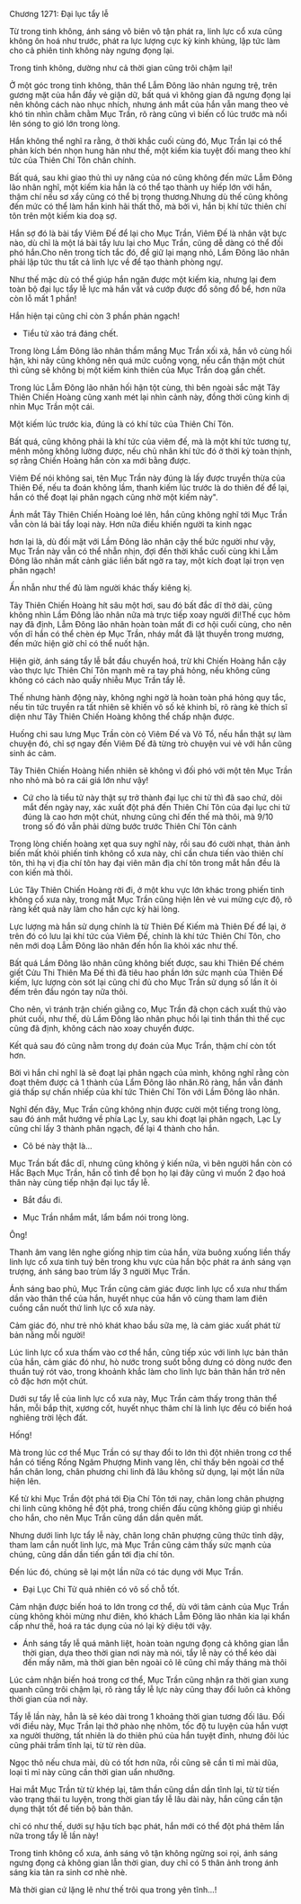 




Chương 1271: Đại lục tẩy lễ


Từ trong tinh không, ánh sáng vô biên vô tận phát ra, linh lực cổ xưa cũng không ôn hoá như trước, phát ra lực lượng cực kỳ kinh khủng, lập tức làm cho cả phiên tinh không này ngưng đọng lại.

Trong tinh không, dường như cả thời gian cũng trôi chậm lại!

Ở một góc trong tinh không, thân thể Lẫm Đông lão nhản ngưng trệ, trên gương mặt của hắn đầy vẻ giận dữ, bất quá vì không gian đã ngưng đọng lại nên không cách nào nhục nhích, nhưng ánh mắt của hắn vẫn mang theo vẻ khó tin nhìn chằm chằm Mục Trần, rõ ràng cũng vì biến cố lúc trước mà nổi lên sóng to gió lớn trong lòng.

Hắn không thể nghĩ ra rằng, ở thời khắc cuối cùng đó, Mục Trần lại có thể phản kích bén nhọn hung hãn như thế, một kiếm kia tuyệt đối mang theo khí tức của Thiên Chí Tôn chân chính.

Bất quá, sau khi giao thủ thì uy năng của nó cũng không đến mức Lẫm Đông lão nhân nghĩ, một kiếm kia hẳn là có thể tạo thành uy hiếp lớn với hắn, thậm chí nếu sơ xẩy cũng có thể bị trọng thương.Nhưng dù thế cũng không đến mức có thể làm hắn kinh hãi thất thố, mà bởi vì, hắn bị khí tức thiên chí tôn trên một kiếm kia doạ sợ.

Hắn sợ đó là bài tẩy Viêm Đế để lại cho Mục Trần, Viêm Đế là nhân vật bực nào, dù chỉ là một lá bài tẩy lưu lại cho Mục Trần, cũng dễ dàng có thể đối phó hắn.Cho nên trong tích tắc đó, để giữ lại mạng nhỏ, Lẩm Đông lão nhân phải lập tức thu tất cả linh lực về để tạo thành phòng ngự.

Như thế mặc dù có thể giúp hắn ngăn được một kiếm kia, nhưng lại đem toàn bộ đại lục tẩy lễ lực mà hắn vất vả cướp được đổ sông đổ bể, hơn nữa còn lỗ mất 1 phần!

Hắn hiện tại cũng chỉ còn 3 phần phản ngạch!

- Tiểu tử xảo trá đáng chết.

Trong lòng Lầm Đông lão nhân thầm mắng Mục Trần xối xả, hắn vô cùng hối hận, khi nãy cũng không nên quá mức cuồng vọng, nếu cẩn thận một chút thì cũng sẽ không bị một kiếm kinh thiên của Mục Trần doạ gần chết.

Trong lúc Lẫm Đông lão nhân hối hận tột cùng, thì bên ngoài sắc mặt Tây Thiên Chiến Hoàng cũng xanh mét lại nhìn cảnh này, đồng thời cũng kinh dị nhìn Mục Trần một cái.

Một kiếm lúc trước kia, đúng là có khí tức của Thiên Chí Tôn.

Bất quá, cũng không phải là khí tức của viêm đế, mà là một khí tức tương tự, mênh mông không lường được, nếu chủ nhân khí tức đó ở thời kỳ toàn thịnh, sợ rằng Chiến Hoàng hắn còn xa mới bằng được.

Viêm Đế nói không sai, tên Mục Trần này đúng là lấy được truyền thừa của Thiên Đế, nếu ta đoán không lầm, thanh kiếm lúc trước là do thiên đế để lại, hắn có thể đoạt lại phân ngạch cũng nhờ một kiếm này".

Ánh mắt Tây Thiên Chiến Hoàng loé lên, hắn cũng không nghĩ tới Mục Trần vẫn còn lá bài tẩy loại này. Hơn nữa điều khiến người ta kinh ngạc

hơn lại là, dù đối mặt với Lầm Đông lão nhân cậy thế bức người như vậy, Mục Trần này vẫn có thể nhẫn nhịn, đợi đến thời khắc cuối cùng khi Lẫm Đông lão nhân mất cảnh giác liền bất ngờ ra tay, một kích đoạt lại trọn vẹn phân ngạch!

Ấn nhẫn như thế đủ làm người khác thấy kiêng kị.

Tây Thiên Chiến Hoàng hít sâu một hơi, sau đó bất đắc dĩ thở dài, cũng không nhìn Lầm Đông lão nhân nữa mà trực tiếp xoay người đi!Thế cục hôm nay đã định, Lẫm Đông lão nhân hoàn toàn mất đi cơ hội cuối cùng, cho nên vốn dĩ hắn có thể chèn ép Mục Trần, nháy mắt đã lật thuyền trong mương, đến mức hiện giờ chỉ có thể nuốt hận.

Hiện giờ, ánh sáng tẩy lễ bắt đầu chuyển hoá, trừ khi Chiến Hoàng hắn cậy vào thực lực Thiên Chí Tôn mạnh mẽ ra tay phá hỏng, nếu không cũng không có cách nào quấy nhiễu Mục Trần tẩy lễ.

Thế nhưng hành động này, không nghi ngờ là hoàn toàn phá hỏng quy tắc, nếu tin tức truyền ra tất nhiên sẽ khiến vô số kẻ khinh bỉ, rõ ràng kẻ thích sĩ diện như Tây Thiên Chiến Hoàng không thể chấp nhận được.

Huống chi sau lưng Mục Trần còn cỏ Viêm Đế và Võ Tổ, nếu hắn thật sự làm chuyện đó, chỉ sợ ngay đến Viêm Đế đã từng trò chuyện vui vẻ với hắn cũng sinh ác cảm.

Tây Thiên Chiến Hoàng hiển nhiên sẽ không vì đối phó với một tên Mục Trần nho nhỏ mà bỏ ra cái giá lớn như vậy!

- Cứ cho là tiểu tử này thật sự trở thành đại lục chi tử thì đã sao chứ, dõi mắt đến ngày nay, xác xuất đột phá đến Thiên Chí Tôn của đại lục chi tử đúng là cao hơn một chút, nhưng cũng chỉ đến thế mà thôi, mà 9/10 trong số đó vẫn phải dừng bước trước Thiên Chí Tôn cảnh

Trong lòng chiến hoàng xẹt qua suy nghĩ này, rồi sau đó cười nhạt, thản ảnh biến mất khỏi phiến tinh không cổ xưa này, chỉ cần chưa tiến vào thiên chí tôn, thì hạ vị địa chí tôn hay đại viên mãn địa chí tôn trong mắt hắn đều là con kiến mà thôi.

Lúc Tây Thiên Chiến Hoàng rời đi, ở một khu vực lớn khác trong phiến tinh không cổ xưa này, trong mắt Mục Trần cũng hiện lên vẻ vui mừng cực độ, rõ ràng kết quả này làm cho hắn cực kỳ hài lòng.

Lực lượng mà hắn sử dụng chính là từ Thiên Đế Kiếm mà Thiên Đế để lại, ở trên đó có lưu lại khí tức của Viêm Đế, chính là khí tức Thiên Chí Tôn, cho nên mới doạ Lẫm Đông lão nhân đến hồn lìa khỏi xác như thế.

Bất quá Lầm Đông lão nhân cũng không biết được, sau khi Thiên Đế chém giết Cửu Thi Thiên Ma Đế thì đã tiêu hao phần lớn sức mạnh của Thiên Đế kiếm, lực lượng còn sót lại cũng chỉ đủ cho Mục Trần sử dụng số lần ít ỏi đếm trên đầu ngón tay nữa thôi.

Cho nên, vì tránh trận chiến giằng co, Mục Trần đã chọn cách xuất thủ vào phút cuối, như thế, dù Lầm Đông lão nhân phục hồi lại tinh thần thì thế cục cũng đã định, không cách nào xoay chuyển được.

Kết quả sau đó cũng nằm trong dự đoán của Mục Trần, thậm chí còn tốt hơn.

Bởi vì hắn chỉ nghĩ là sẽ đoạt lại phân ngạch của mình, không nghĩ rằng còn đoạt thêm được cả 1 thành của Lẩm Đông lão nhân.Rõ ràng, hắn vẫn đánh giá thấp sự chấn nhiếp của khí tức Thiên Chí Tôn với Lầm Đông lão nhân.

Nghĩ đến đây, Mục Trần cũng không nhịn được cười một tiếng trong lòng, sau đó ánh mắt hướng về phía Lạc Ly, sau khi đoạt lại phân ngạch, Lạc Ly cũng chỉ lấy 3 thành phân ngạch, để lại 4 thành cho hắn.

- Cô bé này thật là...

Mục Trần bất đắc dĩ, nhưng cũng không ý kiến nữa, vì bên người hắn còn có Hắc Bạch Mục Trần, hắn cố tình để bọn họ lại đây cũng vì muốn 2 đạo hoá thân này cùng tiếp nhận đại lục tẩy lễ.

- Bắt đầu đi.

- Mục Trần nhắm mắt, lẩm bẩm nói trong lòng.

Ông!

Thanh âm vang lên nghe giống nhịp tim của hắn, vừa buông xuống liền thấy linh lực cổ xưa tinh tuý bên trong khu vực của hắn bộc phát ra ánh sáng vạn trượng, ánh sáng bao trùm lấy 3 người Mục Trần.

Ánh sáng bao phủ, Mục Trần cũng cảm giác được linh lực cổ xưa như thấm dần vào thân thể của hắn, huyết nhục của hắn vô cùng tham lam điên cuồng cắn nuốt thứ linh lực cổ xưa này.

Cảm giác đó, như trẻ nhỏ khát khao bầu sữa mẹ, là cảm giác xuất phát từ bản nằng mỗi người!

Lúc linh lực cổ xưa thấm vào cơ thể hắn, cũng tiếp xúc với linh lực bản thân của hắn, cảm giác đó như, hò nước trong suốt bỗng dưng có dòng nước đen thuần tuý rót vào, trong khoảnh khắc làm cho linh lực bản thân hắn trờ nên cô đặc hơn một chút.

Dưới sự tẩy lễ của linh lực cổ xưa này, Mục Trần cảm thấy trong thân thể hắn, mỗi bắp thịt, xương cốt, huyết nhục thâm chí là linh lực đều có biến hoá nghiêng trời lệch đất.

Hống!

Mà trong lúc cơ thể Mục Trần có sự thay đổi to lớn thì đột nhiên trong cơ thể hắn có tiếng Rồng Ngâm Phượng Minh vang lên, chỉ thấy bên ngoài cơ thể hắn chân long, chân phương chi linh đã lâu không sử dụng, lại một lần nữa hiện lên.

Kể từ khi Mục Trần đột phá tới Địa Chí Tôn tới nay, chân long chân phượng chi linh cũng không hề đột phá, trong chiến đấu cũng không giúp gì nhiều cho hắn, cho nên Mục Trần cũng dần dần quên mất.

Nhưng dưới linh lực tẩy lễ này, chân long chân phượng cũng thức tỉnh dậy, tham lam cắn nuốt linh lực, mà Mục Trần cũng cảm thấy sức mạnh của chúng, cũng dần dần tiến gần tới địa chí tôn.

Đến lúc đó, chúng sẽ lại một lần nữa có tác dụng với Mục Trần.

- Đại Lục Chi Tử quả nhiên có vô số chỗ tốt.

Cảm nhận được biến hoá to lớn trong cơ thể, dù với tâm cảnh của Mục Trần cùng không khỏi mừng như điên, khó khách Lẫm Đông lão nhân kia lại khẩn cấp như thế, hoá ra tác dụng của nó lại kỳ diệu tới vậy.

- Ánh sáng tẩy lễ quá mãnh liệt, hoàn toàn ngưng đọng cả không gian lẫn thời gian, dựa theo thời gian nơi này mà nói, tẩy lễ này có thể kéo dài đến mấy năm, mà thời gian bên ngoài cỏ lẽ cũng chỉ mấy tháng mà thôi

Lúc cảm nhận biến hoá trong cơ thể, Mục Trần cũng nhận ra thời gian xung quanh cũng trôi chậm lại, rõ ràng tẩy lễ lực này cũng thay đổi luôn cả không thời gian của nơi này.

Tẩy lễ lần này, hẳn là sẽ kéo dài trong 1 khoảng thời gian tương đối lâu. Đối với điều này, Mục Trần lại thở phào nhẹ nhõm, tốc độ tu luyện của hắn vượt xa người thường, tất nhiên là do thiên phú của hắn tuyệt đỉnh, nhưng đôi lúc cũng phải trầm tĩnh lại, từ từ rèn dũa.

Ngọc thô nếu chưa mài, dù có tốt hơn nữa, rồi cũng sẽ cần tỉ mỉ mài dũa, loại tỉ mỉ này cũng cần thời gian uẩn nhưỡng.

Hai mắt Mục Trần từ từ khép lại, tâm thần cũng dần dần tĩnh lại, từ từ tiến vào trạng thái tu luyện, trong thời gian tẩy lễ lâu dài này, hắn cũng cần tận dụng thật tốt để tiến bộ bản thân.

chỉ có như thế, dưới sự hậu tích bạc phát, hắn mới có thể đột phá thêm lần nữa trong tẩy lễ lần này!

Trong tinh không cổ xưa, ánh sáng vô tận không ngừng soi rọi, ánh sáng ngưng đọng cả không gian lẫn thời gian, duy chỉ có 5 thân ảnh trong ánh sáng kia tản ra sinh cơ nhè nhè.

Mà thời gian cứ lặng lẽ như thế trôi qua trong yên tĩnh...!





